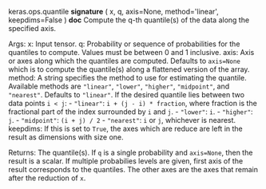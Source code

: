 keras.ops.quantile
__signature__
(
  x,
  q,
  axis=None,
  method='linear',
  keepdims=False
)
__doc__
Compute the q-th quantile(s) of the data along the specified axis.

Args:
    x: Input tensor.
    q: Probability or sequence of probabilities for the quantiles to
        compute. Values must be between 0 and 1 inclusive.
    axis: Axis or axes along which the quantiles are computed. Defaults to
        `axis=None` which is to compute the quantile(s) along a flattened
        version of the array.
    method: A string specifies the method to use for estimating the
        quantile. Available methods are `"linear"`, `"lower"`, `"higher"`,
        `"midpoint"`, and `"nearest"`. Defaults to `"linear"`.
        If the desired quantile lies between two data points `i < j`:
        - `"linear"`: `i + (j - i) * fraction`, where fraction is the
            fractional part of the index surrounded by `i` and `j`.
        - `"lower"`: `i`.
        - `"higher"`: `j`.
        - `"midpoint"`: `(i + j) / 2`
        - `"nearest"`: `i` or `j`, whichever is nearest.
    keepdims: If this is set to `True`, the axes which are reduce
        are left in the result as dimensions with size one.

Returns:
    The quantile(s). If `q` is a single probability and `axis=None`, then
    the result is a scalar. If multiple probabilies levels are given, first
    axis of the result corresponds to the quantiles. The other axes are the
    axes that remain after the reduction of `x`.
